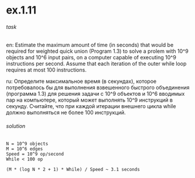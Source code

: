 # ex.1.11

###### task

en: Estimate the maximum amount of time (in seconds) that would be
required for weighted quick union (Program 1.3) to solve a prolem with
10^9 objects and 10^6 input pairs, on a computer capable of executing
10^9 instructions per second. Assume that each iteration of the outer
while loop requires at most 100 instructions.

ru: Определите максимальное время (в секундах), которое потребовалось
бы для выполнения взвешенного быстрого объединения (программа 1.3) для
решения задачи с 10^9 объектов и 10^6 вводимых пар на компьютере,
который может выполнять 10^9 инструкций в секунду. Считайте, что при
каждой итерации внешнего цикла while должно выполняться не более 100
инструкций.

###### solution
```
N = 10^9 objects
M = 10^6 edges
Speed = 10^9 op/second
While < 100 op

(M * (log N * 2 + 1) * While) / Speed ~ 3.1 seconds
```
